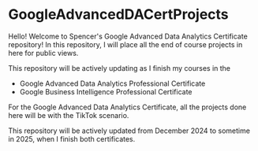 # GoogleAdvancedDACertProjects

Hello! Welcome to Spencer's Google Advanced Data Analytics Certificate repository!
In this repository, I will place all the end of course projects in here for public views. 

This repository will be actively updating as I finish my courses in the
- Google Advanced Data Analytics Professional Certificate
- Google Business Intelligence Professional Certificate

For the Google Advanced Data Analytics Certificate, all the projects done here will be with the TikTok scenario. 

This repository will be actively updated from December 2024 to sometime in 2025, when I finish both certificates.
